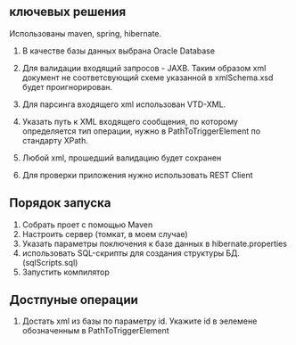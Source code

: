 ﻿## ключевых решения
Использованы maven, spring, hibernate.
1. В качестве базы данных выбрана Oracle Database

2. Для валидации входящий запросов - JAXB. Таким образом xml документ не соответсвующий схеме
указанной в xmlSchema.xsd будет проигнорирован.

3. Для парсинга входящего xml использован VTD-XML.

4. Указать путь к XML входящего сообщения, по которому определяется тип операции,
               нужно в PathToTriggerElement по стандарту XPath.

5. Любой xml, прошедший валидацию будет сохранен

6. Для проверки приложения нужно использовать REST Client


## Порядок запуска

1. Собрать проет с помощью Maven
2. Настроить сервер (томкат, в моем случае)
3. Указать параметры поключения к базе данных в hibernate.properties
4. использовать SQL-скрипты для создания структуры БД. (sqlScripts.sql)
5. Запустить компилятор

## Достпуные операции
1. Достать xml из базы по параметру id.
    Укажите id в эелемене обозначенным в PathToTriggerElement
